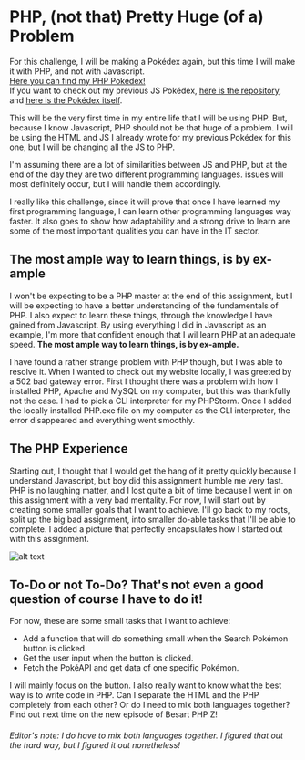 # PHP, (not that) Pretty Huge (of a) Problem
For this challenge, I will be making a Pokédex again, but this time I will make it with PHP, and not with Javascript.<br>
[Here you can find my PHP Pokédex!](https://besartelezi.github.io/challenge-pokemon-php/)<br>
If you want to check out my previous JS Pokédex, [here is the repository](https://github.com/besartelezi/ajax-pokedex), and [here is the Pokédex itself](https://besartelezi.github.io/ajax-pokedex/). </br>

This will be the very first time in my entire life that I will be using PHP. 
But, because I know Javascript, PHP should not be that huge of a problem. 
I will be using the HTML and JS I already wrote for my previous Pokédex for this one, but I will be changing all the JS to PHP. </br>

I'm assuming there are a lot of similarities between JS and PHP, but at the end of the day they are two different programming languages.
issues will most definitely occur, but I will handle them accordingly. <br>

I really like this challenge, since it will prove that once I have learned my first programming language, I can learn other programming languages way faster.
It also goes to show how adaptability and a strong drive to learn are some of the most important qualities you can have in the IT sector.

## The most ample way to learn things, is by ex-ample
I won't be expecting to be a PHP master at the end of this assignment, but I will be expecting to have a better understanding of the fundamentals of PHP.
I also expect to learn these things, through the knowledge I have gained from Javascript.
By using everything I did in Javascript as an example, I'm more that confident enough that I wil learn PHP at an adequate speed.
**The most ample way to learn things, is by ex-ample.** <br>

I have found a rather strange problem with PHP though, but I was able to resolve it.
When I wanted to check out my website locally, I was greeted by a 502 bad gateway error.
First I thought there was a problem with how I installed PHP, Apache and MySQL on my computer, but this was thankfully not the case.
I had to pick a CLI interpreter for my PHPStorm.
Once I added the locally installed PHP.exe file on my computer as the CLI interpreter, the error disappeared and everything went smoothly.

## The PHP Experience
Starting out, I thought that I would get the hang of it pretty quickly because I understand Javascript, but boy did this assignment humble me very fast.
PHP is no laughing matter, and I lost quite a bit of time because I went in on this assignment with a very bad mentality.
For now, I will start out by creating some smaller goals that I want to achieve.
I'll go back to my roots, split up the big bad assignment, into smaller do-able tasks that I'll be able to complete.
I added a picture that perfectly encapsulates how I started out with this assignment.

![alt text](https://wompampsupport.azureedge.net/fetchimage?siteId=7575&v=2&jpgQuality=100&width=700&url=https%3A%2F%2Fi.kym-cdn.com%2Fphotos%2Fimages%2Fnewsfeed%2F001%2F318%2F550%2Fe2d.jpg)

## To-Do or not To-Do? That's not even a good question of course I have to do it!
For now, these are some small tasks that I want to achieve:
* Add a function that will do something small when the Search Pokémon button is clicked. 
* Get the user input when the button is clicked.
* Fetch the PokéAPI and get data of one specific Pokémon.

I will mainly focus on the button.
I also really want to know what the best way is to write code in PHP.
Can I separate the HTML and the PHP completely from each other? Or do I need to mix both languages together? 
Find out next time on the new episode of Besart PHP Z!

###### Editor's note: I do have to mix both languages together. I figured that out the hard way, but I figured it out nonetheless!